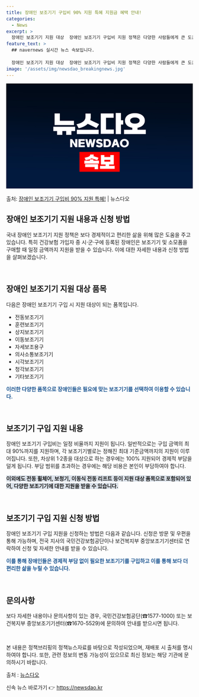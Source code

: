 ```yaml
---
title: 장애인 보조기기 구입비 90% 지원 특혜 지원금 혜택 안내!
categories:
  - News
excerpt: >
  장애인 보조기기 지원 대상  장애인 보조기기 구입비 지원 정책은 다양한 사람들에게 큰 도움이 됩니다. 건강보…
feature_text: >
  ## navernews 실시간 뉴스 속보입니다.

  장애인 보조기기 지원 대상  장애인 보조기기 구입비 지원 정책은 다양한 사람들에게 큰 도움이 됩니다. 건강보…
image: '/assets/img/newsdao_breakingnews.jpg'
---
```


![뉴스다오 속보](/assets/img/newsdao_breakingnews.jpg)

<p>출처: <a href="https://newsdao.kr/4564" rel="dofollow">장애인 보조기기 구입비 90% 지원 특혜!</a> | 뉴스다오</p>

<h2 data-ke-size="size26">장애인 보조기기 지원 내용과 신청 방법</h2>
국내 장애인 보조기기 지원 정책은 보다 경제적이고 편리한 삶을 위해 많은 도움을 주고 있습니다. 특히 건강보험 가입자 중 시·군·구에 등록된 장애인은 보조기기 및 소모품을 구매할 때 일정 금액까지 지원을 받을 수 있습니다. 이에 대한 자세한 내용과 신청 방법을 살펴보겠습니다.

<p data-ke-size="size16">&nbsp;</p>

<h2 data-ke-size="size24">장애인 보조기기 지원 대상 품목</h2>
다음은 장애인 보조기기 구입 시 지원 대상이 되는 품목입니다.

<ul>
    <li>전동보조기기</li>
    <li>훈련보조기기</li>
    <li>상지보조기기</li>
    <li>이동보조기기</li>
    <li>자세보조용구</li>
    <li>의사소통보조기기</li>
    <li>시각보조기기</li>
    <li>청각보조기기</li>
    <li>기타보조기기</li>
</ul>

<b><span style="color: #1a5490;">이러한 다양한 품목으로 장애인들은 필요에 맞는 보조기기를 선택하여 이용할 수 있습니다.</span></b>

<p data-ke-size="size16">&nbsp;</p>

<h2 data-ke-size="size24">보조기기 구입 지원 내용</h2>
장애인 보조기기 구입비는 일정 비율까지 지원이 됩니다. 일반적으로는 구입 금액의 최대 90%까지를 지원하며, 각 보조기기별로는 정해진 최대 기준금액까지의 지원이 이루어집니다. 또한, 차상위 1·2종을 대상으로 하는 경우에는 100% 지원되어 경제적 부담을 덜게 됩니다. 부담 범위를 초과하는 경우에는 해당 비용은 본인이 부담하여야 합니다.

<b><span style="background-color: #21538527;">이외에도 전동 휠체어, 보청기, 이동식 전동 리프트 등이 지원 대상 품목으로 포함되어 있어, 다양한 보조기기에 대한 지원을 받을 수 있습니다.</span></b>

<p data-ke-size="size16">&nbsp;</p>

<h2 data-ke-size="size24">보조기기 구입 지원 신청 방법</h2>
장애인 보조기기 구입 지원을 신청하는 방법은 다음과 같습니다. 신청은 방문 및 우편을 통해 가능하며, 전국 지사의 국민건강보험공단이나 보건복지부 중앙보조기기센터로 연락하여 신청 및 자세한 안내를 받을 수 있습니다.

<b><span style="color: #1a5490;">이를 통해 장애인들은 경제적 부담 없이 필요한 보조기기를 구입하고 이를 통해 보다 더 편리한 삶을 누릴 수 있습니다.</span></b>

<p data-ke-size="size16">&nbsp;</p>

<h2 data-ke-size="size24">문의사항</h2>
보다 자세한 내용이나 문의사항이 있는 경우, 국민건강보험공단(☎1577-1000) 또는 보건복지부 중앙보조기기센터(☎1670-5529)에 문의하여 안내를 받으시면 됩니다.

<p data-ke-size="size16">&nbsp;</p>

본 내용은 정책브리핑의 정책뉴스자료를 바탕으로 작성되었으며, 재배포 시 출처를 명시하여야 합니다. 또한, 관련 정보의 변동 가능성이 있으므로 최신 정보는 해당 기관에 문의하시기 바랍니다.

출처 : <a href="https://newsdao.kr/4564">뉴스다오</a> 

신속 뉴스 바로가기 👉 <a href="https://newsdao.kr" rel="dofollow">https://newsdao.kr</a>


